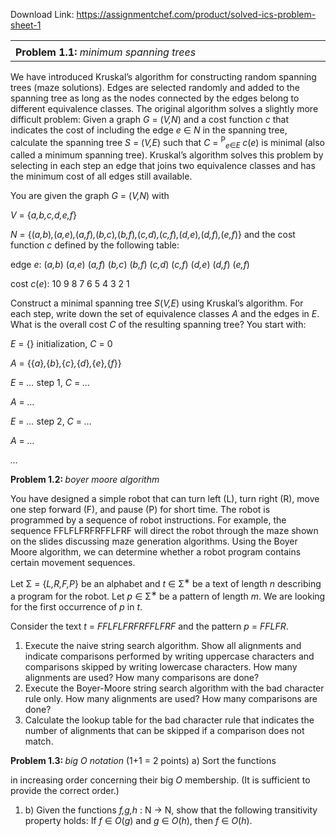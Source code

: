 Download Link: https://assignmentchef.com/product/solved-ics-problem-sheet-1
<br>
<table width="572">

 <tbody>

  <tr>

   <td width="462"></td>

   <td width="110"></td>

  </tr>

  <tr>

   <td width="462"><strong>Problem 1.1: </strong><em>minimum spanning trees</em></td>

   <td width="110"> </td>

  </tr>

 </tbody>

</table>

We have introduced Kruskal’s algorithm for constructing random spanning trees (maze solutions). Edges are selected randomly and added to the spanning tree as long as the nodes connected by the edges belong to different equivalence classes. The original algorithm solves a slightly more difficult problem: Given a graph <em>G </em>= (<em>V,N</em>) and a cost function <em>c </em>that indicates the cost of including the edge <em>e </em>∈ <em>N </em>in the spanning tree, calculate the spanning tree <em>S </em>= (<em>V,E</em>) such that <em>C </em>= <sup>P</sup><em><sub>e</sub></em><sub>∈<em>E </em></sub><em>c</em>(<em>e</em>) is minimal (also called a minimum spanning tree). Kruskal’s algorithm solves this problem by selecting in each step an edge that joins two equivalence classes and has the minimum cost of all edges still available.

You are given the graph <em>G </em>= (<em>V,N</em>) with

<em>V </em>= {<em>a,b,c,d,e,f</em>}

<em>N </em>= {(<em>a,b</em>)<em>,</em>(<em>a,e</em>)<em>,</em>(<em>a,f</em>)<em>,</em>(<em>b,c</em>)<em>,</em>(<em>b,f</em>)<em>,</em>(<em>c,d</em>)<em>,</em>(<em>c,f</em>)<em>,</em>(<em>d,e</em>)<em>,</em>(<em>d,f</em>)<em>,</em>(<em>e,f</em>)} and the cost function <em>c </em>defined by the following table:

edge <em>e</em>:      (<em>a,b</em>)      (<em>a,e</em>)       (<em>a,f</em>)       (<em>b,c</em>)       (<em>b,f</em>)       (<em>c,d</em>)       (<em>c,f</em>)       (<em>d,e</em>)       (<em>d,f</em>)        (<em>e,f</em>)

cost <em>c</em>(<em>e</em>):        10           9             8             7             6             5             4             3             2             1

Construct a minimal spanning tree <em>S</em>(<em>V,E</em>) using Kruskal’s algorithm. For each step, write down the set of equivalence classes <em>A </em>and the edges in <em>E</em>. What is the overall cost <em>C </em>of the resulting spanning tree? You start with:

<em>E </em>= {}                                                                                             initialization, <em>C </em>= 0

<em>A </em>= {{<em>a</em>}<em>,</em>{<em>b</em>}<em>,</em>{<em>c</em>}<em>,</em>{<em>d</em>}<em>,</em>{<em>e</em>}<em>,</em>{<em>f</em>}}

<em>E </em>= <em>…                                                                                              </em>step 1, <em>C </em>= <em>…</em>

<em>A </em>= <em>…</em>

<em>E </em>= <em>…                                                                                              </em>step 2, <em>C </em>= <em>…</em>

<em>A </em>= <em>…</em>

<em>…</em>

<strong>Problem 1.2: </strong><em>boyer moore algorithm                                                                               </em>

You have designed a simple robot that can turn left (L), turn right (R), move one step forward (F), and pause (P) for short time. The robot is programmed by a sequence of robot instructions. For example, the sequence FFLFLFRFRFFLFRF will direct the robot through the maze shown on the slides discussing maze generation algorithms. Using the Boyer Moore algorithm, we can determine whether a robot program contains certain movement sequences.

Let Σ = {<em>L,R,F,P</em>} be an alphabet and <em>t </em>∈ Σ<sup>∗ </sup>be a text of length <em>n </em>describing a program for the robot. Let <em>p </em>∈ Σ<sup>∗ </sup>be a pattern of length <em>m</em>. We are looking for the first occurrence of <em>p </em>in <em>t</em>.

Consider the text <em>t </em>= <em>FFLFLFRFRFFLFRF </em>and the pattern <em>p </em>= <em>FFLFR</em>.

<ol>

 <li>Execute the naive string search algorithm. Show all alignments and indicate comparisons performed by writing uppercase characters and comparisons skipped by writing lowercase characters. How many alignments are used? How many comparisons are done?</li>

 <li>Execute the Boyer-Moore string search algorithm with the bad character rule only. How many alignments are used? How many comparisons are done?</li>

 <li>Calculate the lookup table for the bad character rule that indicates the number of alignments that can be skipped if a comparison does not match.</li>

</ol>

<strong>Problem 1.3: </strong><em>big </em><em>O notation              </em>(1+1 = 2 points) a) Sort the functions

in increasing order concerning their big <em>O </em>membership. (It is sufficient to provide the correct order.)

<ol>

 <li>b) Given the functions <em>f,g,h </em>: N → N, show that the following transitivity property holds: If <em>f </em>∈ <em>O</em>(<em>g</em>) and <em>g </em>∈ <em>O</em>(<em>h</em>), then <em>f </em>∈ <em>O</em>(<em>h</em>).</li>

</ol>